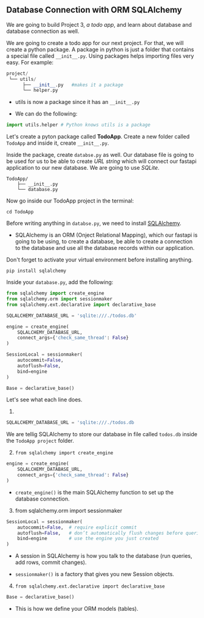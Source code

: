 ## Database Connection with ORM SQLAlchemy

We are going to build Project 3, _a todo app_, and learn about database and database connection as well.

We are going to create a todo app for our next project. For that, we will create a python package. A package in python is just a folder that contains a special file called `__init__.py`. Using packages helps importing files very easy. For example:

```python
project/
 └── utils/
      ├── __init__.py   #makes it a package
      └── helper.py
```

- utils is now a package since it has an `__init__.py`

- We can do the following:

```python
import utils.helper # Python knows utils is a package
```

Let's create a pyton package called **TodoApp**. Create a new folder called `TodoApp` and inside it, create `__init__.py`.

Inside the package, create `databse.py` as well. Our database file is going to be used for us to be able to create _URL string_ which will connect our fastapi application to our new database. We are going to use _SQLite_.

```
TodoApp/
    ├── __init__.py
    └── database.py
```

Now go inside our TodoApp project in the terminal:

```shell
cd TodoApp
```

Before writing anything in `databse.py`, we need to install [SQLAlchemy](https://docs.sqlalchemy.org/en/20/orm/).

- SQLAlchemy is an ORM (Onject Relational Mapping), which our fastapi is going to be using, to create a database, be able to create a connection to the database and use all the database records within our application.

Don't forget to activate your virtual environment before installing anything.

```shell
pip install sqlalchemy
```

Inside your `database.py`, add the following:

```python
from sqlalchemy import create_engine
from sqlalchemy.orm import sessionmaker
from sqlalchemy.ext.declarative import declarative_base

SQLALCHEMY_DATABASE_URL = 'sqlite:///./todos.db'

engine = create_engine(
    SQLALCHEMY_DATABASE_URL,
    connect_args={'check_same_thread': False}
)

SessionLocal = sessionmaker(
    autocommit=False,
    autoflush=False,
    bind=engine
)

Base = declarative_base()
```

Let's see what each line does.

1.

```python
SQLALCHEMY_DATABASE_URL = 'sqlite:///./todos.db
```

We are tellig SQLAlchemy to store our database in file called `todos.db` inside the `TodoApp project` folder.

2. `from sqlalchemy import create_engine`

```python
engine = create_engine(
    SQLALCHEMY_DATABASE_URL,
    connect_args={'check_same_thread': False}
)
```

- `create_engine()` is the main SQLAlchemy function to set up the database connection.

3. from sqlalchemy.orm import sessionmaker

```python
SessionLocal = sessionmaker(
    autocommit=False,  # require explicit commit
    autoflush=False,   # don’t automatically flush changes before queries
    bind=engine        # use the engine you just created
)
```

- A session in SQLAlchemy is how you talk to the database (run queries, add rows, commit changes).

- `sessionmaker()` is a factory that gives you new Session objects.

4. `from sqlalchemy.ext.declarative import declarative_base`

```python
Base = declarative_base()
```

- This is how we define your ORM models (tables).
